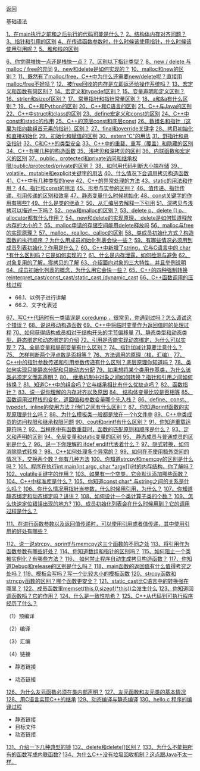 [返回](Doc/Knowledge/C++/README.md)

基础语法

[1、在main执行之前和之后执行的代码可能是什么？](#在main执行之前和之后执行的代码可能是什么)
[2、结构体内存对齐问题？](#结构体内存对齐问题)
[3、指针和引用的区别](#指针和引用的区别)
[4、在传递函数参数时，什么时候该使用指针，什么时候该使用引用呢？](#在传递函数参数时，什么时候该使用指针，什么时候该使用引用呢)
[5、堆和栈的区别](#堆和栈的区别)

[6、你觉得堆快一点还是栈快一点？](#你觉得堆快一点还是栈快一点)
[7、区别以下指针类型？](#区别以下指针类型)
[8、new / delete 与 malloc / free的异同](#newdelete与mallocfree的异同)
[9、new和delete是如何实现的？](#new和delete是如何实现的)
[10、malloc和new的区别？](#malloc和new的区别)
[11、既然有了malloc/free，C++中为什么还需要new/delete呢？直接用malloc/free不好吗？](#既然有了为什么还需要呢？直接用不好吗)
[12、被free回收的内存是立即返还给操作系统吗？](#被free回收的内存是立即返还给操作系统吗)
[13、宏定义和函数有何区别？](#宏定义和函数有何区别)
[14、宏定义和typedef区别？](#宏定义和typedef区别)
[15、变量声明和定义区别？](#变量声明和定义区别)
[16、strlen和sizeof区别？](#strlen和sizeof区别)
[17、常量指针和指针常量区别？](#常量指针和指针常量区别)
[18、a和&a有什么区别？](#哎和爱有什么区别)
[19、C++和Python的区别](#西加加和派森的区别)
[20、C++和C语言的区别](#西加加和西语言的区别)
[21、C++与Java的区别](#西加加与加瓦的区别)
[22、C++中struct和class的区别](#西加加中斯坦特和克拉斯的区别)
[23、define宏定义和const的区别](#define宏定义和const的区别)
[24、C++中const和static的作用](#西加加中的作用)
[25、C++的顶层const和底层const](#西加加的顶层康思特和底层康思特)
[26、数组名和指针（这里为指向数组首元素的指针）区别？](#数组名和指针（这里为指向数组首元素的指针）区别)
[27、final和override关键字](#final和override关键字)
[28、拷贝初始化和直接初始化](#拷贝初始化和直接初始化)
[29、初始化和赋值的区别](#初始化和赋值的区别)
[30、extern"C"的用法](#欸克斯西的用法)
[31、野指针和悬空指针](#野指针和悬空指针)
[32、C和C++的类型安全](#西河西加加的类型安全)
[33、C++中的重载、重写（覆盖）和隐藏的区别](#西加加中的重载重写覆盖和隐藏的区别)
[34、C++有哪几种的构造函数](#有哪几种的构造函数)
[35、浅拷贝和深拷贝的区别](#浅拷贝和深拷贝的区别)
[36、内联函数和宏定义的区别](#内联函数和宏定义的区别)
[37、public，protected和private访问和继承权限/public/protected/private的区别？](#怕布雷克访问和继承权限怕布雷克噗若外套的区别)
[38、如何用代码判断大小端存储](#如何用代码判断大小端存储)
[39、volatile、mutable和explicit关键字的用法](#mutable和explicit关键字的用法)
[40、什么情况下会调用拷贝构造函数](#什么情况下会调用拷贝构造函数)
[41、C++中有几种类型的new](#中有几种类型的new)
[42、C++的异常处理的方法](#异常处理的方法)
[43、static的用法和作用？](#static的用法和作用)
[44、指针和const的用法](#指针和const的用法)
[45、形参与实参的区别？](#形参与实参的区别)
[46、值传递、指针传递、引用传递的区别和效率](#值传递指针传递引用传递的区别和效率)
[47、静态变量什么时候初始化](#静态变量什么时候初始化)
[48、const关键字的作用有哪些?](#const关键字的作用有哪些)
[49、什么是类的继承？](#什么是类的继承)
[50、从汇编层去解释一下引用](#从汇编层去解释一下引用)
[51、深拷贝与浅拷可以描述一下吗？](#深拷贝与浅拷可以描述一下吗)
[52、new和malloc的区别？](#new和malloc的区别)
[53、delete p、delete [] p、allocator都有什么作用？](#pallocator都有什么作用)
[54、new和delete的实现原理， delete是如何知道释放内存的大小的？](#delete是如何知道释放内存的大小的)
[55、malloc申请的存储空间能用delete释放吗](#malloc申请的存储空间能用delete释放吗)
[56、malloc与free的实现原理？](#malloc与free的实现原理)
[57、malloc、realloc、calloc的区别](#mallocrealloccalloc的区别)
[58、类成员初始化方式？构造函数的执行顺序 ？为什么用成员初始化列表会快一些？](#为什么用成员初始化列表会快一些)
[59、有哪些情况必须用到成员列表初始化？作用是什么？](#有哪些情况必须用到成员列表初始化)
[60、C++中新增了string，它与C语言中的 char *有什么区别吗？它是如何实现的？](#有什么区别吗它是如何实现的)
[61、什么是内存泄露，如何检测与避免](#什么是内存泄露，如何检测与避免)
[62、对象复用的了解，零拷贝的了解](#对象复用的了解，零拷贝的了解)
[63、介绍面向对象的三大特性，并且举例说明](#介绍面向对象的三大特性，并且举例说明)
[64、成员初始化列表的概念，为什么用它会快一些？](#成员初始化列表的概念，为什么用它会快一些)
[65、C++的四种强制转换reinterpret_cast/const_cast/static_cast /dynamic_cast](#西加加的四种强制转换人特普瑞特)
[66、C++函数调用的压栈过程](#函数调用的压栈过程)

- 66.1、以例子进行讲解
- 66.2、文字化表述

[67、写C++代码时有一类错误是 coredump ，很常见，你遇到过吗？怎么调试这个错误？](#很常见你遇到过吗怎么调试这个错误)
[68、说说移动构造函数](#说说移动构造函数)
[69、C++中将临时变量作为返回值时的处理过程](#将临时变量作为返回值时的处理过程)
[70、如何获得结构成员相对于结构开头的字节偏移量](#如何获得结构成员相对于结构开头的字节偏移量)
[71、静态类型和动态类型，静态绑定和动态绑定的介绍](#静态类型和动态类型，静态绑定和动态绑定的介绍)
[72、引用是否能实现动态绑定，为什么可以实现？](#引用是否能实现动态绑定，为什么可以实现)
[73、全局变量和局部变量有什么区别？](#全局变量和局部变量有什么区别)
[74、指针加减计算要注意什么？](#指针加减计算要注意什么)
[75、 怎样判断两个浮点数是否相等？](#怎样判断两个浮点数是否相等)
[76、方法调用的原理（栈，汇编）](#方法调用的原理)
[77、C++中的指针参数传递和引用参数传递有什么区别？底层原理你知道吗？](#指针参数传递和引用参数传递有什么区别)
[78、类如何实现只能静态分配和只能动态分配](#类如何实现只能静态分配和只能动态分配)
[79、如果想将某个类用作基类，为什么该类必须定义而非声明？](#如果想将某个类用作基类，为什么该类必须定义而非声明)
[80、 继承机制中对象之间如何转换？指针和引用之间如何转换？](#继承机制中对象之间如何转换)
[81、知道C++中的组合吗？它与继承相比有什么优缺点吗？](#它与继承相比有什么优缺点吗)
[82、函数指针？](#函数指针函数指针)
[83、说一说你理解的内存对齐以及原因](#说一说你理解的内存对齐以及原因)
[84、 结构体变量比较是否相等](#结构体变量比较是否相等)
[85、 函数调用过程栈的变化，返回值和参数变量哪个先入栈？](#函数调用过程栈的变化返回值和参数变量哪个先入栈)
[86、define、const、typedef、inline的使用方法？他们之间有什么区别？](#defineconsttypedefinline的使用方法)
[87、你知道printf函数的实现原理是什么吗？](#你知道printf函数的实现原理是什么吗)
[88、为什么模板类一般都是放在一个h文件中](#为什么模板类一般都是放在一个h文件中)
[89、C++中类成员的访问权限和继承权限问题](#类成员的访问权限和继承权限问题)
[90、cout和printf有什么区别？](#cout和printf有什么区别)
[91、你知道重载运算符吗？](#你知道重载运算符吗)
[92、当程序中有函数重载时，函数的匹配原则和顺序是什么？](#当程序中有函数重载时，函数的匹配原则和顺序是什么)
[93、定义和声明的区别](#定义和声明的区别)
[94、全局变量和static变量的区别](#全局变量和static变量的区别)
[95、 静态成员与普通成员的区别是什么？](#静态成员与普通成员的区别是什么)
[96、说一下你理解的 ifdef endif代表着什么？](#说一下你理解的ifdefendif代表着什么)
[97、隐式转换，如何消除隐式转换？](#隐式转换，如何消除隐式转换)
[98、C++如何处理多个异常的？](#如何处理多个异常的)
[99、如何在不使用额外空间的情况下，交换两个数？你有几种方法](#如何在不使用额外空间的情况下，交换两个数)
[100、你知道strcpy和memcpy的区别是什么吗？](#你知道strcpy和memcpy的区别是什么吗)
[101、程序在执行int main(int argc, char \*argv[])时的内存结构，你了解吗？](#程序在执行时的内存结构你了解吗)
[102、volatile关键字的作用？](#volatile关键字的作用)
[103、如果有一个空类，它会默认添加哪些函数？](#如果有一个空类它会默认添加哪些函数)
[104、C++中标准库是什么？](#西加加中标准库是什么)
[105、你知道const char* 与string之间的关系是什么吗？](#你知道之间的关系是什么吗)
[106、你什么情况用指针当参数，什么时候用引用，为什么？](#你什么情况用指针当参数，什么时候用引用，为什么)
[107、你知道静态绑定和动态绑定吗？讲讲？](#你知道静态绑定和动态绑定吗)
[108、如何设计一个类计算子类的个数？](#如何设计一个类计算子类的个数)
[109、怎么快速定位错误出现的地方?](#怎么快速定位错误出现的地方)
[110、成员初始化列表会在什么时候用到？它的调用过程是什么？](#成员初始化列表会在什么时候用到)

[111、在进行函数参数以及返回值传递时，可以使用引用或者值传递，其中使用引用的好处有哪些？](#在进行函数参数以及返回值传递时，可以使用引用或者值传递)  

[112、说一说strcpy、sprintf与memcpy这三个函数的不同之处](#sprintf与memcpy这三个函数的不同之处)
[113、将引用作为函数参数有哪些好处？](#将引用作为函数参数有哪些好处)
[114、你知道数组和指针的区别吗？](#你知道数组和指针的区别吗)
[115、如何阻止一个类被实例化？有哪些方法？](#如何阻止一个类被实例化)
[116、 如何禁止程序自动生成拷贝构造函数？](#如何禁止程序自动生成拷贝构造函数)
[117、你知道Debug和release的区别是什么吗？](#你知道的八个和瑞丽丝的区别是什么吗)
[118、main函数的返回值有什么值得考究之处吗？](#main函数的返回值有什么值得考究之处吗)
[119、模板会写吗？写一个比较大小的模板函数](#写一个比较大小的模板函数)
[120、strcpy函数和strncpy函数的区别？哪个函数更安全？](#strcpy函数和strncpy函数的区别)
[121、static_cast比C语言中的转换强在哪里？](#斯坦克比西语言中的转换强在哪里)
[122、成员函数里memset(this,0,sizeof(*this))会发生什么](#成员函数里memset)
[123、你知道回调函数吗？它的作用？](#你知道回调函数吗)
[124、什么是一致性哈希？](#什么是一致性哈希)
[125、C++从代码到可执行程序经历了什么？](#从代码到可执行程序经历了什么)

（1）预编译

（2）编译

（3）汇编

（4）链接

- 静态链接

- 动态链接

[126、为什么友元函数必须在类内部声明？](#什么友元函数必须在类内部声明)
[127、友元函数和友元类的基本情况](#友元函数和友元类的基本情况)
[128、用C语言实现C++的继承](#用西语言实现西加加的继承)
[129、动态编译与静态编译](#动态编译与静态编译)
[130、hello.c 程序的编译过程](#程序的编译过程)

- 静态链接
- 目标文件
- 动态链接

[131、介绍一下几种典型的锁](#介绍一下几种典型的锁)
[132、delete和delete[]区别？](#delete和delete区别)
[133、为什么不能把所有的函数写成内联函数?](#为什么不能把所有的函数写成内联函数)
[134、为什么C++没有垃圾回收机制？这点跟Java不太一样。](#为什么西加加没有垃圾回收机制)



